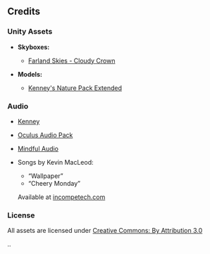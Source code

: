 ## **Credits**

### Unity Assets

- **Skyboxes:** 
  - [Farland Skies - Cloudy Crown](https://assetstore.unity.com/packages/2d/textures-materials/sky/farland-skies-cloudy-crown-60004)
  
- **Models:** 
  - [Kenney's Nature Pack Extended](https://www.kenney.nl/assets/nature-kit)

### Audio

- [Kenney](https://kenney.nl/)
- [Oculus Audio Pack](https://developer.oculus.com/downloads/package/oculus-audio-pack-1/)
- [Mindful Audio](https://mindful-audio.com/)
- Songs by Kevin MacLeod:
  - “Wallpaper”
  - “Cheery Monday”
  
  Available at [incompetech.com](https://incompetech.com/)

### **License**

All assets are licensed under [Creative Commons: By Attribution 3.0](http://creativecommons.org/licenses/by/3.0/)

..